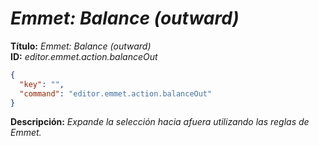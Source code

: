 <!-- Autor: Daniel Benjamin Perez Morales -->
<!-- GitHub: https://github.com/D4nitrix13 -->
<!-- GitLab: https://gitlab.com/D4nitrix13 -->
<!-- Correo electrónico: danielperezdev@proton.me -->

# ***Emmet: Balance (outward)***

**Título:** *Emmet: Balance (outward)*  
**ID:** *editor.emmet.action.balanceOut*

```json
{
  "key": "",
  "command": "editor.emmet.action.balanceOut"
}
```

**Descripción:** *Expande la selección hacia afuera utilizando las reglas de Emmet.*
